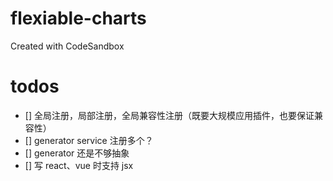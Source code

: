 # flexiable-charts

Created with CodeSandbox

# todos

- [] 全局注册，局部注册，全局兼容性注册（既要大规模应用插件，也要保证兼容性）
- [] generator service 注册多个？
- [] generator 还是不够抽象
- [] 写 react、vue 时支持 jsx
